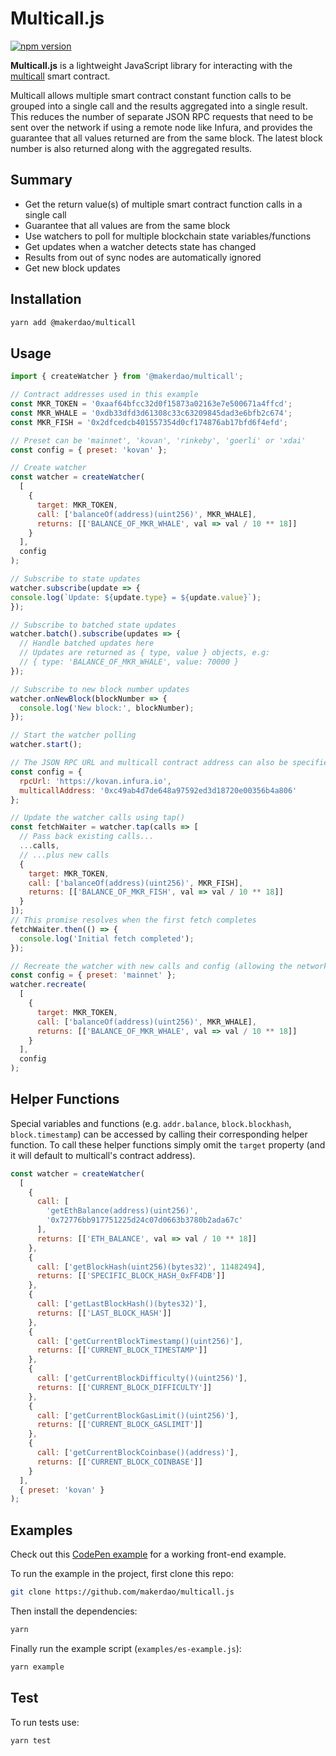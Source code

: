 # Multicall.js 

[![npm version](https://img.shields.io/npm/v/bbjansen/multicall.svg?style=flat-square)](https://www.npmjs.com/package/bbjansen/multicall)

**Multicall.js** is a lightweight JavaScript library for interacting with the [multicall](https://github.com/makerdao/multicall) smart contract.

Multicall allows multiple smart contract constant function calls to be grouped into a single call and the results aggregated into a single result. This reduces the number of separate JSON RPC requests that need to be sent over the network if using a remote node like Infura, and provides the guarantee that all values returned are from the same block. The latest block number is also returned along with the aggregated results.

## Summary

- Get the return value(s) of multiple smart contract function calls in a single call
- Guarantee that all values are from the same block
- Use watchers to poll for multiple blockchain state variables/functions
- Get updates when a watcher detects state has changed
- Results from out of sync nodes are automatically ignored
- Get new block updates

## Installation

```bash
yarn add @makerdao/multicall
```

## Usage

```javascript
import { createWatcher } from '@makerdao/multicall';

// Contract addresses used in this example
const MKR_TOKEN = '0xaaf64bfcc32d0f15873a02163e7e500671a4ffcd';
const MKR_WHALE = '0xdb33dfd3d61308c33c63209845dad3e6bfb2c674';
const MKR_FISH = '0x2dfcedcb401557354d0cf174876ab17bfd6f4efd';

// Preset can be 'mainnet', 'kovan', 'rinkeby', 'goerli' or 'xdai'
const config = { preset: 'kovan' };

// Create watcher
const watcher = createWatcher(
  [
    {
      target: MKR_TOKEN,
      call: ['balanceOf(address)(uint256)', MKR_WHALE],
      returns: [['BALANCE_OF_MKR_WHALE', val => val / 10 ** 18]]
    }
  ],
  config
);

// Subscribe to state updates
watcher.subscribe(update => {
console.log(`Update: ${update.type} = ${update.value}`);
});

// Subscribe to batched state updates
watcher.batch().subscribe(updates => {
  // Handle batched updates here
  // Updates are returned as { type, value } objects, e.g:
  // { type: 'BALANCE_OF_MKR_WHALE', value: 70000 }
});

// Subscribe to new block number updates
watcher.onNewBlock(blockNumber => {
  console.log('New block:', blockNumber);
});

// Start the watcher polling
watcher.start();
```

```javascript
// The JSON RPC URL and multicall contract address can also be specified in the config:
const config = {
  rpcUrl: 'https://kovan.infura.io',
  multicallAddress: '0xc49ab4d7de648a97592ed3d18720e00356b4a806'
};
```

```javascript
// Update the watcher calls using tap()
const fetchWaiter = watcher.tap(calls => [
  // Pass back existing calls...
  ...calls,
  // ...plus new calls
  {
    target: MKR_TOKEN,
    call: ['balanceOf(address)(uint256)', MKR_FISH],
    returns: [['BALANCE_OF_MKR_FISH', val => val / 10 ** 18]]
  }
]);
// This promise resolves when the first fetch completes
fetchWaiter.then(() => {
  console.log('Initial fetch completed');
});
```

```javascript
// Recreate the watcher with new calls and config (allowing the network to be changed)
const config = { preset: 'mainnet' };
watcher.recreate(
  [
    {
      target: MKR_TOKEN,
      call: ['balanceOf(address)(uint256)', MKR_WHALE],
      returns: [['BALANCE_OF_MKR_WHALE', val => val / 10 ** 18]]
    }
  ],
  config
);
```

## Helper Functions
Special variables and functions (e.g. `addr.balance`, `block.blockhash`, `block.timestamp`) can be accessed by calling their corresponding helper function.
To call these helper functions simply omit the `target` property (and it will default to multicall's contract address).
```javascript
const watcher = createWatcher(
  [
    {
      call: [
        'getEthBalance(address)(uint256)', 
        '0x72776bb917751225d24c07d0663b3780b2ada67c'
      ],
      returns: [['ETH_BALANCE', val => val / 10 ** 18]]
    },
    {
      call: ['getBlockHash(uint256)(bytes32)', 11482494],
      returns: [['SPECIFIC_BLOCK_HASH_0xFF4DB']]
    },
    {
      call: ['getLastBlockHash()(bytes32)'],
      returns: [['LAST_BLOCK_HASH']]
    },
    {
      call: ['getCurrentBlockTimestamp()(uint256)'],
      returns: [['CURRENT_BLOCK_TIMESTAMP']]
    },
    {
      call: ['getCurrentBlockDifficulty()(uint256)'],
      returns: [['CURRENT_BLOCK_DIFFICULTY']]
    },
    {
      call: ['getCurrentBlockGasLimit()(uint256)'],
      returns: [['CURRENT_BLOCK_GASLIMIT']]
    },
    {
      call: ['getCurrentBlockCoinbase()(address)'],
      returns: [['CURRENT_BLOCK_COINBASE']]
    }
  ],
  { preset: 'kovan' }
);
```

## Examples

Check out this [CodePen example](https://codepen.io/michaelelliot/pen/MxEpNX?editors=0010) for a working front-end example.

To run the example in the project, first clone this repo:

```bash
git clone https://github.com/makerdao/multicall.js
```

Then install the dependencies:

```bash
yarn
```

Finally run the example script (`examples/es-example.js`):

```bash
yarn example
```

## Test

To run tests use:

```bash
yarn test
```
